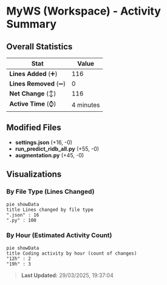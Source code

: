 # MyWS (Workspace) - Activity Summary 

## Overall Statistics

| Stat                   | Value                                                             |
| ---------------------- | ----------------------------------------------------------------- |
| **Lines Added** (➕)   | 116                                          |
| **Lines Removed** (➖) | 0                                        |
| **Net Change** (↕)    | 116                |
| **Active Time** (⌚)   | 4 minutes |


## Modified Files
- **settings.json** (+16, -0)
- **run_predict_ridb_all.py** (+55, -0)
- **augmentation.py** (+45, -0)

## Visualizations

### By File Type (Lines Changed)

```mermaid
pie showData
title Lines changed by file type
".json" : 16
".py" : 100
```

### By Hour (Estimated Activity Count)

```mermaid
pie showData
title Coding activity by hour (count of changes)
"12h" : 2
"19h" : 3
```


> **Last Updated:** 29/03/2025, 19:37:04